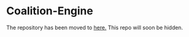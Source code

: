 # Coalition-Engine

The repository has been moved to [here.](https://github.com/CoalitionEngine/Coalition-Engine)
This repo will soon be hidden.
